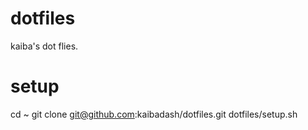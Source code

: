 # dotfiles
kaiba's dot flies.

# setup
cd ~
git clone git@github.com:kaibadash/dotfiles.git
dotfiles/setup.sh

